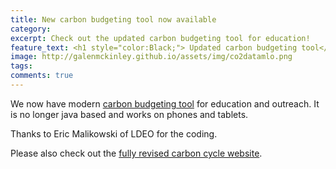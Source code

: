 ```yaml
---
title: New carbon budgeting tool now available
category: 
excerpt: Check out the updated carbon budgeting tool for education!
feature_text: <h1 style="color:Black;"> Updated carbon budgeting tool</h1>
image: http://galenmckinley.github.io/assets/img/co2datamlo.png
tags: 
comments: true
---
```


We now have modern [carbon budgeting tool](https://galenmckinley.github.io/CarbonCycle/applet/) for education and outreach. It is no longer java based and works on phones and tablets. 

Thanks to Eric Malikowski of LDEO for the coding.

Please also check out the [fully revised carbon cycle website](https://galenmckinley.github.io/CarbonCycle/).